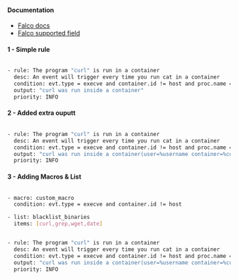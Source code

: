 #### Documentation 

- [Falco docs](https://falco.org/docs/)
- [Falco supported field](https://falco.org/docs/rules/supported-fields/)

#### 1 - Simple rule

```sh

- rule: The program "curl" is run in a container
  desc: An event will trigger every time you run cat in a container
  condition: evt.type = execve and container.id != host and proc.name = cat
  output: "curl was run inside a container"
  priority: INFO

```

#### 2 - Added extra ouputt

```sh

- rule: The program "curl" is run in a container
  desc: An event will trigger every time you run cat in a container
  condition: evt.type = execve and container.id != host and proc.name = curl
  output: "curl was run inside a container(user=%username container=%container.name image=%container.image proc=%proc.cmdline)"
  priority: INFO

```

#### 3 - Adding Macros & List

```sh

- macro: custom_macro
  condition: evt.type = execve and container.id != host

- list: blacklist_binaries
  items: [curl,grep,wget,date]


- rule: The program "curl" is run in a container
  desc: An event will trigger every time you run cat in a container
  condition: evt.type = execve and container.id != host and proc.name = curl
  output: "curl was run inside a container(user=%username container=%container.name image=%container.image proc=%proc.cmdline)"
  priority: INFO

```
